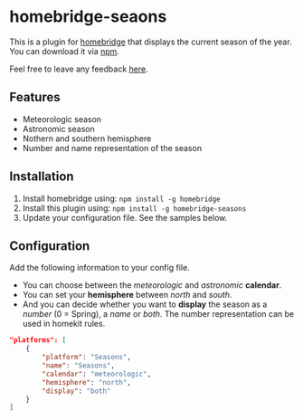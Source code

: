 # homebridge-seaons

This is a plugin for [homebridge](https://github.com/nfarina/homebridge) that displays the current season of the year. You can download it via [npm](https://www.npmjs.com/package/homebridge-seasons).

Feel free to leave any feedback [here](https://github.com/naofireblade/homebridge-seasons/issues).

## Features

- Meteorologic season
- Astronomic season
- Nothern and southern hemisphere
- Number and name representation of the season

## Installation

1. Install homebridge using: `npm install -g homebridge`
2. Install this plugin using: `npm install -g homebridge-seasons`
3. Update your configuration file. See the samples below.

## Configuration

Add the following information to your config file.

- You can choose between the *meteorologic* and *astronomic* **calendar**.
- You can set your **hemisphere** between *north* and *south*.
- And you can decide whether you want to **display** the season as a *number* (0 = Spring), a *name* or *both*. The number representation can be used in homekit rules.


```json
"platforms": [
	{
		"platform": "Seasons",
		"name": "Seasons",
		"calendar": "meteorologic",
		"hemisphere": "north",
		"display": "both"
	}
]
```
